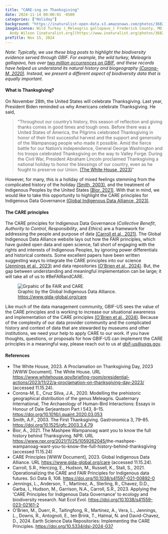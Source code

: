 ```yaml
---
title: "CARE-ing on Thanksgiving" 
date: 2024-11-14 00:00:01 -0500 
categories: ["Holiday"] 
background: "https://inaturalist-open-data.s3.amazonaws.com/photos/368275954/large.jpeg"
imageLicense: Wild Turkey (_Meleagris gallopavo_) Frederick County, MD, USA. by
  Andy Wilson [inaturalist.org](https://www.inaturalist.org/photos/368275954), [CC0](https://creativecommons.org/publicdomain/zero/1.0/)
preTitle: Nov 15, 2024
---
```


_Note: Typically, we use these blog posts to highlight the biodiversity evidence served through GBIF. For example, the wild turkey, Meleagris gallopavo, has over [two million occurrences on GBIF](https://www.gbif.org/species/9606290), and these records have helped us understand its natural history and biogeography [(Corona-M, 2020)](https://doi.org/10.1016/j.quaint.2020.03.053). Instead, we present a different aspect of biodiversity data that is equally important._

#### What is Thanksgiving?

On November 28th, the United States will celebrate Thanksgiving. Last year, President Biden reminded us why Americans celebrate Thanksgiving. He said, 

> "Throughout our country’s history, this season of reflection and giving thanks comes in good times and tough ones.  Before there was a United States of America, the Pilgrims celebrated Thanksgiving in honor of their first successful harvest and the support and generosity of the Wampanoag people who made it possible.  Amid the fierce battle for our Nation’s independence, General George Washington and his troops celebrated Thanksgiving on the way to Valley Forge.  During the Civil War, President Abraham Lincoln proclaimed Thanksgiving a national holiday to honor the blessings of our country, even as he fought to preserve our Union. [(The White House, 2023)](https://www.whitehouse.gov/briefing-room/presidential-actions/2023/11/22/a-proclamation-on-thanksgiving-day-2023/)"

However, for many, this is a holiday of mixed feelings stemming from the complicated history of the holiday [(Smith, 2003)](https://doi.org/10.1525/gfc.2003.3.4.79), and the treatment of Indigenous Peoples by the United States [(Bior, 2021)](https://www.npr.org/2021/11/25/1059262045/the-mashpee-wampanoag-want-you-to-know-the-full-history-behind-thanksgiving). With that in mind, we would like to take this opportunity to highlight the CARE principles for Indigenous Data Governance [(Global Indigenous Data Alliance, 2023)](https://www.gida-global.org/care). 

#### The CARE principles

The CARE principles for Indigenous Data Governance (_Collective Benefit_, _Authority to Control_, _Responsibility_, and _Ethics_) are a framework for addressing the people and purpose of data [(Carroll et al., 2021)](https://doi.org/10.1038/s41597-021-00892-0). The Global Indigenous Data Alliance website lays out how the FAIR principles, which have guided open data and open science, fall short of engaging with the rights and interests of Indigenous Peoples, by ignoring power differentials and historical contexts. Some excellent papers have been written suggesting ways to integrate the CARE principles into our science [(Jennings et al., 2023)](https://doi.org/10.1038/s41559-023-02161-2) and data repositories [(O'Brien et al., 2024)](https://doi.org/10.5334/dsj-2024-037). But, the gap between understanding and meaningful implementation can be large; it will take all of us to #BeFAIRandCARE.

<figure>
  <img src="https://images.squarespace-cdn.com/content/v1/5d3799de845604000199cd24/1567592451970-2R8XFL670QNMAGDRV7ED/Be+FAIR+and+CARE.png?format=2500w" alt="Grpahic of Be FAIR and CARE"/>
  <figcaption>Graphic by the Global Indigenous Data Alliance. <a href = "https://www.gida-global.org/care">https://www.gida-global.org/care</a></figcaption>
</figure>


Like much of the data management community, GBIF-US sees the value of the CARE principles and is working to increase our situational awareness and implementation of the CARE principles [(O'Brien et al., 2024)](https://doi.org/10.5334/dsj-2024-037). Because of the complexity of our data provider community and the complicated history and context of data that are stewarded by museums and other institutions, we need your help to apply CARE to our work.  If you have thoughts, questions, or proposals for how GBIF-US can implement the CARE principles in a meaningful way, please reach out to us at [gbif-us@usgs.gov](gbif-us@usgs.gov).
	
#### References

- The White House, 2023. A Proclamation on Thanksgiving Day, 2023 [WWW Document]. The White House. URL <https://www.whitehouse.gov/briefing-room/presidential-actions/2023/11/22/a-proclamation-on-thanksgiving-day-2023/> (accessed 11.15.24).
- Corona-M, E., Cruz Silva, J.A., 2020. Modelling the prehistoric geographical distribution of the genus Meleagris. Quaternary International, The Archaeology of Human-Bird Interactions: Essays in Honour of Dale Serjeantson Part I 543, 8–15. <https://doi.org/10.1016/j.quaint.2020.03.053>
- Smith, A.F., 2003. The First Thanksgiving. Gastronomica 3, 79–85. <https://doi.org/10.1525/gfc.2003.3.4.79>
- Bior, A., 2021. The Mashpee Wampanoag want you to know the full history behind Thanksgiving. NPR. URL <https://www.npr.org/2021/11/25/1059262045/>the-mashpee-wampanoag-want-you-to-know-the-full-history-behind-thanksgiving (accessed 11.15.24)
- CARE Principles [WWW Document], 2023. Global Indigenous Data Alliance. URL <https://www.gida-global.org/care> (accessed 11.15.24).
- Carroll, S.R., Herczog, E., Hudson, M., Russell, K., Stall, S., 2021. Operationalizing the CARE and FAIR Principles for Indigenous data futures. Sci Data 8, 108. https://doi.org/10.1038/s41597-021-00892-0
- Jennings, L., Anderson, T., Martinez, A., Sterling, R., Chavez, D.D., Garba, I., Hudson, M., Garrison, N.A., Carroll, S.R., 2023. Applying the ‘CARE Principles for Indigenous Data Governance’ to ecology and biodiversity research. Nat Ecol Evol. <https://doi.org/10.1038/s41559-023-02161-2>
- O'Brien, M., Duerr, R., Taitingfong, R., Martinez, A., Vera, L., Jennings, L., Downs, R., Antognoli, E., ten Brink, T., Halmai, N. and David-Chavez, D., 2024. Earth Science Data Repositories: Implementing the CARE Principles. <https://doi.org/10.5334/dsj-2024-037>


